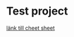 # Test project

[länk till cheet sheet](https://github.com/adam-p/markdown-here/wiki/Markdown-Cheatsheet)